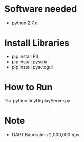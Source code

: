 # Software needed
* python 2.7.x

# Install Libraries
* pip install PIL
* pip install pyserial
* pip install pyautogui

# How to Run
%> python tinyDisplayServer.py

# Note
* UART Baudrate is 2,000,000 bps
